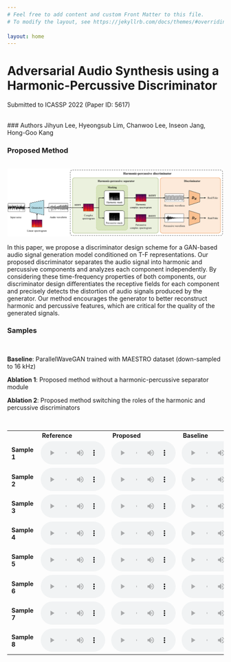 ```yaml
---
# Feel free to add content and custom Front Matter to this file.
# To modify the layout, see https://jekyllrb.com/docs/themes/#overriding-theme-defaults

layout: home
---
```



# Adversarial Audio Synthesis using a Harmonic-Percussive Discriminator

Submitted to ICASSP 2022 (Paper ID: 5617)

<br />
### Authors
Jihyun Lee, Hyeongsub Lim, Chanwoo Lee, Inseon Jang, Hong-Goo Kang

<br />



### Proposed Method

<br />
<img src="./assets/proposed.png"> 



In this paper, we propose a discriminator design scheme for a GAN-based audio signal generation model conditioned on T-F representations. Our proposed discriminator separates the audio signal into harmonic and percussive components and analyzes each component independently.
By considering these time-frequency properties of both components, our discriminator design differentiates the receptive fields for each component and precisely detects the distortion of audio signals produced by the generator.
Our method encourages the generator to better reconstruct harmonic and percussive features, which are critical for the quality of the generated signals.



### Samples

<br />

**Baseline**: ParallelWaveGAN trained with MAESTRO dataset (down-sampled to 16 kHz)

**Ablation 1**: Proposed method without a harmonic-percussive separator module

**Ablation 2**: Proposed method switching the roles of the harmonic and percussive discriminators



<br />

<table style="width: auto; table-layout: fixed; word-wrap: normal;" borded="1" border-collapse="collapse">

<tr>
<td style="column-width: auto; padding-left: 10px; padding-right: 10px"><strong></strong></td>
<td style="column-width: auto; padding-left: 10px; padding-right: 10px"><strong>Reference</strong></td>
<td style="column-width: auto; padding-left: 10px; padding-right: 10px"><strong>Proposed</strong></td>
<td style="column-width: auto; padding-left: 10px; padding-right: 10px"><strong>Baseline</strong></td>
<td style="column-width: auto; padding-left: 10px; padding-right: 10px"><strong>Abalation 1</strong></td>
<td style="column-width: auto; padding-left: 10px; padding-right: 10px"><strong>Ablation 2</strong></td>
</tr>

<!--Sample 1-->
<tr>
<td style="column-width: auto; padding-left: 10px; padding-right: 10px"><strong>Sample 1</strong></td>
<td><audio controls style="width: 150px;"><source src='./assets/demo_samples/032_reference.wav'></audio></td>
<td><audio controls style="width: 150px;"><source src='./assets/demo_samples/032_proposed.wav'></audio></td>
<td><audio controls style="width: 150px;"><source src='./assets/demo_samples/032_baseline.wav'></audio></td>
<td><audio controls style="width: 150px;"><source src='./assets/demo_samples/032_wo_hpss.wav'></audio></td>
<td><audio controls style="width: 150px;"><source src='./assets/demo_samples/032_reverse.wav'></audio></td>
</tr>

<!--Sample 2-->
<tr>
<td style="column-width: auto; padding-left: 10px; padding-right: 10px"><strong>Sample 2</strong></td>
<td><audio controls style="width: 150px;"><source src='./assets/demo_samples/108_reference.wav'></audio></td>
<td><audio controls style="width: 150px;"><source src='./assets/demo_samples/108_proposed.wav'></audio></td>
<td><audio controls style="width: 150px;"><source src='./assets/demo_samples/108_baseline.wav'></audio></td>
<td><audio controls style="width: 150px;"><source src='./assets/demo_samples/108_wo_hpss.wav'></audio></td>
<td><audio controls style="width: 150px;"><source src='./assets/demo_samples/108_reverse.wav'></audio></td>
</tr>

<!--Sample 2-->
<tr>
<td style="column-width: auto; padding-left: 10px; padding-right: 10px"><strong>Sample 3</strong></td>
<td><audio controls style="width: 150px;"><source src='./assets/demo_samples/074_reference.wav'></audio></td>
<td><audio controls style="width: 150px;"><source src='./assets/demo_samples/074_proposed.wav'></audio></td>
<td><audio controls style="width: 150px;"><source src='./assets/demo_samples/074_baseline.wav'></audio></td>
<td><audio controls style="width: 150px;"><source src='./assets/demo_samples/074_wo_hpss.wav'></audio></td>
<td><audio controls style="width: 150px;"><source src='./assets/demo_samples/074_reverse.wav'></audio></td>
</tr>

<!--Sample 2-->
<tr>
<td style="column-width: auto; padding-left: 10px; padding-right: 10px"><strong>Sample 4</strong></td>
<td><audio controls style="width: 150px;"><source src='./assets/demo_samples/097_reference.wav'></audio></td>
<td><audio controls style="width: 150px;"><source src='./assets/demo_samples/097_proposed.wav'></audio></td>
<td><audio controls style="width: 150px;"><source src='./assets/demo_samples/097_baseline.wav'></audio></td>
<td><audio controls style="width: 150px;"><source src='./assets/demo_samples/097_wo_hpss.wav'></audio></td>
<td><audio controls style="width: 150px;"><source src='./assets/demo_samples/097_reverse.wav'></audio></td>
</tr>

<!--Sample 2-->
<tr>
<td style="column-width: auto; padding-left: 10px; padding-right: 10px"><strong>Sample 5</strong></td>
<td><audio controls style="width: 150px;"><source src='./assets/demo_samples/083_reference.wav'></audio></td>
<td><audio controls style="width: 150px;"><source src='./assets/demo_samples/083_proposed.wav'></audio></td>
<td><audio controls style="width: 150px;"><source src='./assets/demo_samples/083_baseline.wav'></audio></td>
<td><audio controls style="width: 150px;"><source src='./assets/demo_samples/083_wo_hpss.wav'></audio></td>
<td><audio controls style="width: 150px;"><source src='./assets/demo_samples/083_reverse.wav'></audio></td>
</tr>

<tr>
<td style="column-width: auto; padding-left: 10px; padding-right: 10px"><strong>Sample 6</strong></td>
<td><audio controls style="width: 150px;"><source src='./assets/demo_samples/066_reference.wav'></audio></td>
<td><audio controls style="width: 150px;"><source src='./assets/demo_samples/066_proposed.wav'></audio></td>
<td><audio controls style="width: 150px;"><source src='./assets/demo_samples/066_baseline.wav'></audio></td>
<td><audio controls style="width: 150px;"><source src='./assets/demo_samples/066_wo_hpss.wav'></audio></td>
<td><audio controls style="width: 150px;"><source src='./assets/demo_samples/066_reverse.wav'></audio></td>
</tr>

<tr>
<td style="column-width: auto; padding-left: 10px; padding-right: 10px"><strong>Sample 7</strong></td>
<td><audio controls style="width: 150px;"><source src='./assets/demo_samples/027_reference.wav'></audio></td>
<td><audio controls style="width: 150px;"><source src='./assets/demo_samples/027_proposed.wav'></audio></td>
<td><audio controls style="width: 150px;"><source src='./assets/demo_samples/027_baseline.wav'></audio></td>
<td><audio controls style="width: 150px;"><source src='./assets/demo_samples/027_wo_hpss.wav'></audio></td>
<td><audio controls style="width: 150px;"><source src='./assets/demo_samples/027_reverse.wav'></audio></td>
</tr>

<tr>
<td style="column-width: auto; padding-left: 10px; padding-right: 10px"><strong>Sample 8</strong></td>
<td><audio controls style="width: 150px;"><source src='./assets/demo_samples/052_reference.wav'></audio></td>
<td><audio controls style="width: 150px;"><source src='./assets/demo_samples/052_proposed.wav'></audio></td>
<td><audio controls style="width: 150px;"><source src='./assets/demo_samples/052_baseline.wav'></audio></td>
<td><audio controls style="width: 150px;"><source src='./assets/demo_samples/052_wo_hpss.wav'></audio></td>
<td><audio controls style="width: 150px;"><source src='./assets/demo_samples/052_reverse.wav'></audio></td>
</tr>
</table>


​	


